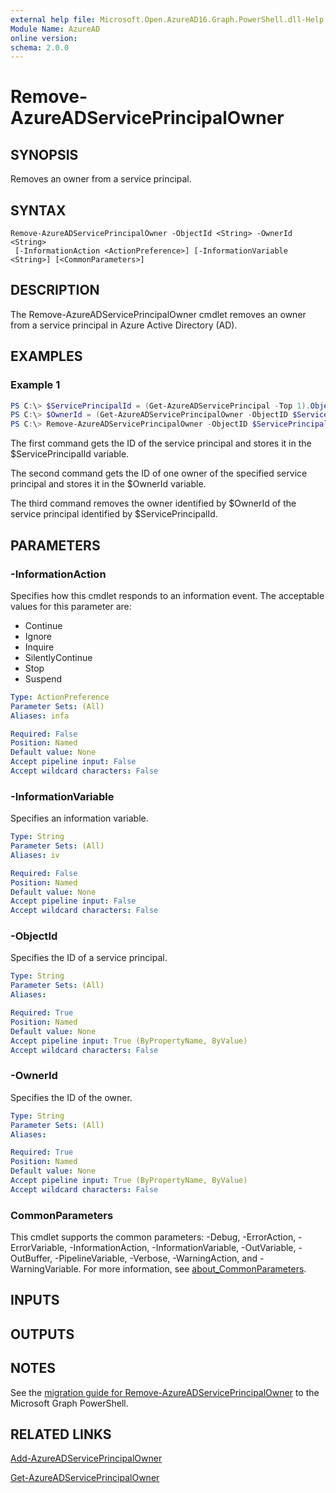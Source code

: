 ```yaml
---
external help file: Microsoft.Open.AzureAD16.Graph.PowerShell.dll-Help.xml
Module Name: AzureAD
online version:
schema: 2.0.0
---
```


# Remove-AzureADServicePrincipalOwner

## SYNOPSIS
Removes an owner from a service principal.

## SYNTAX

```
Remove-AzureADServicePrincipalOwner -ObjectId <String> -OwnerId <String>
 [-InformationAction <ActionPreference>] [-InformationVariable <String>] [<CommonParameters>]
```

## DESCRIPTION
The Remove-AzureADServicePrincipalOwner cmdlet removes an owner from a service principal in Azure Active Directory (AD).

## EXAMPLES

### Example 1
```powershell
PS C:\> $ServicePrincipalId = (Get-AzureADServicePrincipal -Top 1).ObjectId
PS C:\> $OwnerId = (Get-AzureADServicePrincipalOwner -ObjectID $ServicePrincipalId -Top 1).ObjectId
PS C:\> Remove-AzureADServicePrincipalOwner -ObjectID $ServicePrincipalId -OwnerID $OwnerId
```

The first command gets the ID of the service principal and stores it in the $ServicePrincipalId variable.

The second command gets the ID of one owner of the specified service principal and stores it in the $OwnerId variable.

The third command removes the owner identified by $OwnerId of the service principal identified by $ServicePrincipalId.

## PARAMETERS

### -InformationAction
Specifies how this cmdlet responds to an information event.
The acceptable values for this parameter are:

- Continue
- Ignore
- Inquire
- SilentlyContinue
- Stop
- Suspend

```yaml
Type: ActionPreference
Parameter Sets: (All)
Aliases: infa

Required: False
Position: Named
Default value: None
Accept pipeline input: False
Accept wildcard characters: False
```

### -InformationVariable
Specifies an information variable.

```yaml
Type: String
Parameter Sets: (All)
Aliases: iv

Required: False
Position: Named
Default value: None
Accept pipeline input: False
Accept wildcard characters: False
```

### -ObjectId
Specifies the ID of a service principal.

```yaml
Type: String
Parameter Sets: (All)
Aliases:

Required: True
Position: Named
Default value: None
Accept pipeline input: True (ByPropertyName, ByValue)
Accept wildcard characters: False
```

### -OwnerId
Specifies the ID of the owner.

```yaml
Type: String
Parameter Sets: (All)
Aliases:

Required: True
Position: Named
Default value: None
Accept pipeline input: True (ByPropertyName, ByValue)
Accept wildcard characters: False
```

### CommonParameters
This cmdlet supports the common parameters: -Debug, -ErrorAction, -ErrorVariable, -InformationAction, -InformationVariable, -OutVariable, -OutBuffer, -PipelineVariable, -Verbose, -WarningAction, and -WarningVariable. For more information, see [about_CommonParameters](http://go.microsoft.com/fwlink/?LinkID=113216).

## INPUTS

## OUTPUTS

## NOTES

See the [migration guide for Remove-AzureADServicePrincipalOwner](./migrate/Remove-AzureADServicePrincipalOwner.md) to the Microsoft Graph PowerShell.

## RELATED LINKS

[Add-AzureADServicePrincipalOwner](Add-AzureADServicePrincipalOwner.md)

[Get-AzureADServicePrincipalOwner](Get-AzureADServicePrincipalOwner.md)

